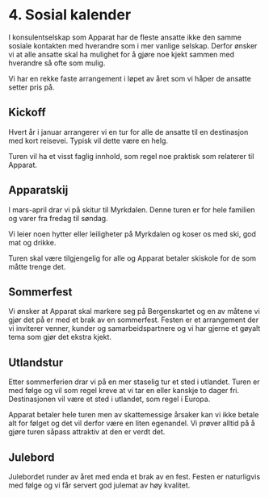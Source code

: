 # 4. Sosial kalender

I konsulentselskap som Apparat har de fleste ansatte
ikke den samme sosiale kontakten med hverandre 
som i mer vanlige selskap.
Derfor ønsker vi at alle ansatte skal ha mulighet
for å gjøre noe kjekt sammen med hverandre så ofte som mulig.

Vi har en rekke faste arrangement i løpet av året
som vi håper de ansatte setter pris på.

## Kickoff

Hvert år i januar arrangerer vi en tur for alle de ansatte
til en destinasjon med kort reisevei.
Typisk vil dette være en helg.

Turen vil ha et visst faglig innhold,
som regel noe praktisk som relaterer til Apparat.

## Apparatskij

I mars-april drar vi på skitur til Myrkdalen.
Denne turen er for hele familien
og varer fra fredag til søndag.

Vi leier noen hytter eller leiligheter på Myrkdalen
og koser os med ski, god mat og drikke.

Turen skal være tilgjengelig for alle
og Apparat betaler skiskole for de som måtte trenge det.

## Sommerfest

Vi ønsker at Apparat skal markere seg på Bergenskartet
og en av måtene vi gjør det på er med et brak av en sommerfest.
Festen er et arrangement der vi inviterer venner, kunder og samarbeidspartnere
og vi har gjerne et gøyalt tema som gjør det ekstra kjekt.

## Utlandstur

Etter sommerferien drar vi på en mer staselig tur et sted i utlandet.
Turen er med følge og vil som regel kreve at vi tar en eller kanskje to dager fri.
Destinasjonen vil være et sted i utlandet, 
som regel i Europa.

Apparat betaler hele turen
men av skattemessige årsaker kan vi ikke betale alt for følget
og det vil derfor være en liten egenandel.
Vi prøver alltid på å gjøre turen såpass attraktiv
at den er verdt det.

## Julebord

Julebordet runder av året med enda et brak av en fest.
Festen er naturligvis med følge
og vi får servert god julemat av høy kvalitet.
